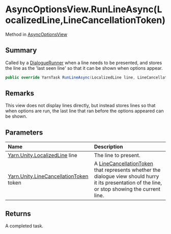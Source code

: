 # AsyncOptionsView.RunLineAsync(LocalizedLine,LineCancellationToken)

Method in [AsyncOptionsView](/docs/api/csharp/yarn.unity.asyncoptionsview.md)

## Summary


Called by a  <a href="yarn.unity.dialoguerunner.md">DialogueRunner</a>  when a line needs to be
presented, and stores the line as the 'last seen line' so that it
can be shown when options appear.


```csharp
public override YarnTask RunLineAsync(LocalizedLine line, LineCancellationToken token)
```

## Remarks

This view does not display lines directly, but instead
stores lines so that when options are run, the last line that ran
before the options appeared can be shown.

## Parameters

|Name|Description|
|:---|:---|
|[Yarn.Unity.LocalizedLine](/docs/api/csharp/yarn.unity.localizedline.md) line|The line to present.|
|[Yarn.Unity.LineCancellationToken](/docs/api/csharp/yarn.unity.linecancellationtoken.md) token|A  <a href="yarn.unity.linecancellationtoken.md">LineCancellationToken</a>  that represents whether the dialogue view should hurry it its presentation of the line, or stop showing the current line.|

## Returns

A completed task.

